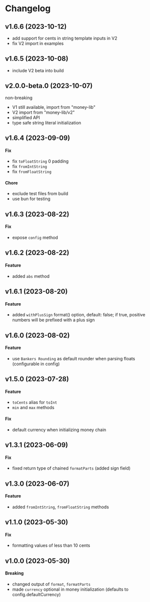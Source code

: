 # Changelog

## v1.6.6 (2023-10-12)

- add support for cents in string template inputs in V2
- fix V2 import in examples

## v1.6.5 (2023-10-08)

- include V2 beta into build

## v2.0.0-beta.0 (2023-10-07)

non-breaking

- V1 still available, import from "money-lib"
- V2 import from "money-lib/v2"
- simplified API
- type safe string literal initialization

## v1.6.4 (2023-09-09)

#### Fix

- fix `toFloatString` 0 padding
- fix `fromIntString`
- fix `fromFloatString`

#### Chore

- exclude test files from build
- use bun for testing

## v1.6.3 (2023-08-22)

#### Fix

- expose `config` method

## v1.6.2 (2023-08-22)

#### Feature

- added `abs` method

## v1.6.1 (2023-08-20)

#### Feature

- added `withPlusSign` format() option, default: false; if true, positive numbers will be prefixed with a plus sign

## v1.6.0 (2023-08-02)

#### Feature

- use `Bankers Rounding` as default rounder when parsing floats (configurable in config)

## v1.5.0 (2023-07-28)

#### Feature

- `toCents` alias for `toInt`
- `min` and `max` methods

#### Fix

- default currency when initializing money chain

## v1.3.1 (2023-06-09)

#### Fix

- fixed return type of chained `formatParts` (added sign field)

## v1.3.0 (2023-06-07)

#### Feature

- added `fromIntString`, `fromFloatString` methods

## v1.1.0 (2023-05-30)

#### Fix

- formatting values of less than 10 cents

## v1.0.0 (2023-05-30)

#### Breaking

- changed output of `format`, `formatParts`
- made `currency` optional in money initialization (defaults to config.defaultCurrency)
